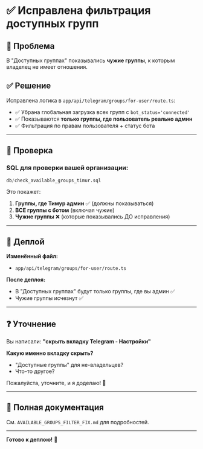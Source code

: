 # ✅ Исправлена фильтрация доступных групп

## 🎯 Проблема

В "Доступных группах" показывались **чужие группы**, к которым владелец не имеет отношения.

## ✅ Решение

Исправлена логика в `app/api/telegram/groups/for-user/route.ts`:
- ✅ Убрана глобальная загрузка всех групп с `bot_status='connected'`
- ✅ Показываются **только группы, где пользователь реально админ**
- ✅ Фильтрация по правам пользователя + статус бота

---

## 🧪 Проверка

### SQL для проверки вашей организации:
```sql
db/check_available_groups_timur.sql
```

Это покажет:
1. **Группы, где Тимур админ** ✅ (должны показываться)
2. **ВСЕ группы с ботом** (включая чужие)
3. **Чужие группы** ❌ (которые показывались ДО исправления)

---

## 🚀 Деплой

**Изменённый файл:**
- `app/api/telegram/groups/for-user/route.ts`

**После деплоя:**
- В "Доступных группах" будут только группы, где вы админ ✅
- Чужие группы исчезнут ✅

---

## ❓ Уточнение

Вы написали: **"скрыть вкладку Telegram - Настройки"**

**Какую именно вкладку скрыть?**
- "Доступные группы" для не-владельцев?
- Что-то другое?

Пожалуйста, уточните, и я доделаю! 🙌

---

## 📖 Полная документация

См. `AVAILABLE_GROUPS_FILTER_FIX.md` для подробностей.

---

**Готово к деплою!** 🚀

